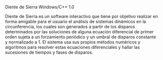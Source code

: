 Diente de Sierra Windows/C++  1.0


Diente de Sierra es un software interactivo que tiene por objetivo realizar en forma amigable para el usuario el análisis de sistemas dinámicos en la circunferencia, los cuales son generados a partir de los disparos determinados por las soluciones de alguna ecuación diferencial de primer orden sujeta a un forzamiento periódico y un umbral de disparos constante y normalizado a 1. El sistema usa sus propios métodos numéricos y algoritmos para resolver estas ecuaciones diferenciales y hallar las sucesiones de tiempos y fases de disparos.

